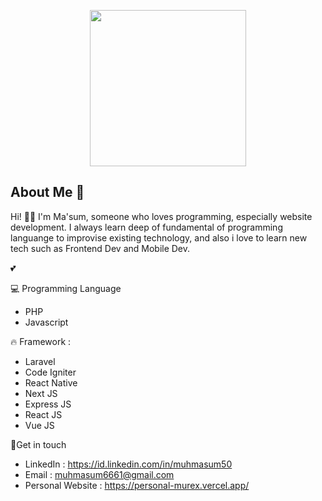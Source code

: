 <p align="center"><a href="https://personal-murex.vercel.app/" target="_blank"><img src="https://personal-murex.vercel.app/img/picture-1.png" width="250"></a></p>

## About Me 👋
Hi! 👋️👋 I'm Ma'sum, someone who loves programming, especially website development. I always learn deep of fundamental of programming languange to improvise existing technology, and also i love to learn new tech such as Frontend Dev and Mobile Dev.

 💕


💻️ Programming Language
- PHP
- Javascript

🔥️ Framework :
- Laravel
- Code Igniter
- React Native
- Next JS
- Express JS
- React JS
- Vue JS

👨‍Get in touch

- LinkedIn : https://id.linkedin.com/in/muhmasum50
- Email : muhmasum6661@gmail.com
- Personal Website : https://personal-murex.vercel.app/

